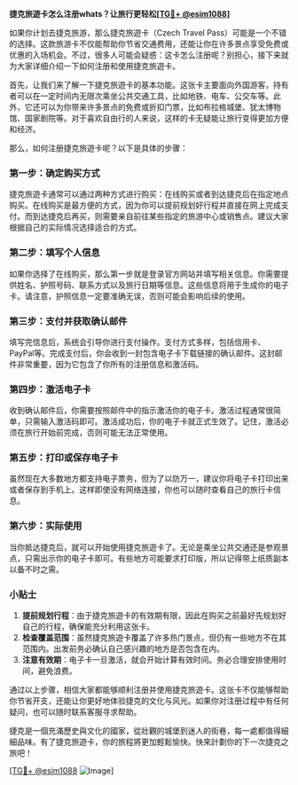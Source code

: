 **捷克旅遊卡怎么注册whats？让旅行更轻松[[TG💪+ @esim1088](https://t.me/s/esim1088)]**

如果你计划去捷克旅游，那么捷克旅遊卡（Czech Travel Pass）可能是一个不错的选择。这款旅游卡不仅能帮助你节省交通费用，还能让你在许多景点享受免费或优惠的入场机会。不过，很多人可能会疑惑：这卡怎么注册呢？别担心，接下来就为大家详细介绍一下如何注册和使用捷克旅遊卡。

首先，让我们来了解一下捷克旅遊卡的基本功能。这张卡主要面向外国游客，持有者可以在一定时间内无限次乘坐公共交通工具，比如地铁、电车、公交车等。此外，它还可以为你带来许多景点的免费或折扣门票，比如布拉格城堡、犹太博物馆、国家剧院等。对于喜欢自由行的人来说，这样的卡无疑能让旅行变得更加方便和经济。

那么，如何注册捷克旅遊卡呢？以下是具体的步骤：

### **第一步：确定购买方式**
捷克旅遊卡通常可以通过两种方式进行购买：在线购买或者到达捷克后在指定地点购买。在线购买是最方便的方式，因为你可以提前规划好行程并直接在网上完成支付。而到达捷克后再买，则需要亲自前往某些指定的旅游中心或销售点。建议大家根据自己的实际情况选择适合的方式。

### **第二步：填写个人信息**
如果你选择了在线购买，那么第一步就是登录官方网站并填写相关信息。你需要提供姓名、护照号码、联系方式以及旅行日期等信息。这些信息将用于生成你的电子卡。请注意，护照信息一定要准确无误，否则可能会影响后续的使用。

### **第三步：支付并获取确认邮件**
填写完信息后，系统会引导你进行支付操作。支付方式多样，包括信用卡、PayPal等。完成支付后，你会收到一封包含电子卡下载链接的确认邮件。这封邮件非常重要，因为它包含了你所有的注册信息和激活码。

### **第四步：激活电子卡**
收到确认邮件后，你需要按照邮件中的指示激活你的电子卡。激活过程通常很简单，只需输入激活码即可。激活成功后，你的电子卡就正式生效了。记住，激活必须在旅行开始前完成，否则可能无法正常使用。

### **第五步：打印或保存电子卡**
虽然现在大多数地方都支持电子票务，但为了以防万一，建议你将电子卡打印出来或者保存到手机上。这样即使没有网络连接，你也可以随时查看自己的旅行卡信息。

### **第六步：实际使用**
当你抵达捷克后，就可以开始使用捷克旅遊卡了。无论是乘坐公共交通还是参观景点，只需出示你的电子卡即可。有些地方可能要求打印版，所以记得带上纸质副本以备不时之需。

### **小贴士**
1. **提前规划行程**：由于捷克旅遊卡的有效期有限，因此在购买之前最好先规划好自己的行程，确保能充分利用这张卡。
2. **检查覆盖范围**：虽然捷克旅遊卡覆盖了许多热门景点，但仍有一些地方不在其范围内。出发前务必确认自己感兴趣的地方是否包含在内。
3. **注意有效期**：电子卡一旦激活，就会开始计算有效时间。务必合理安排使用时间，避免浪费。

通过以上步骤，相信大家都能够顺利注册并使用捷克旅遊卡。这张卡不仅能够帮助你节省开支，还能让你更好地体验捷克的文化与风光。如果你对注册过程中有任何疑问，也可以随时联系客服寻求帮助。

捷克是一個充滿歷史與文化的國家，從壯觀的城堡到迷人的街巷，每一處都值得細細品味。有了捷克旅遊卡，你的旅程將更加輕鬆愉快。快來計劃你的下一次捷克之旅吧！

[[TG💪+ @esim1088](https://t.me/s/esim1088) ![Image](https://i.postimg.cc/4NQfJmqS/Snipaste-2025-05-13-00-14-12.png)]